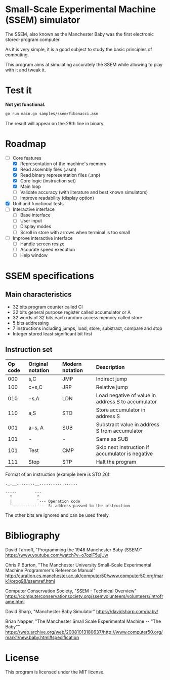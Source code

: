 # Small-Scale Experimental Machine (SSEM) simulator

The SSEM, also known as the Manchester Baby was the first electronic stored-program computer.

As it is very simple, it is a good subject to study the basic principles of computing.

This program aims at simulating accurately the SSEM while allowing to play with it and tweak it.

# Test it

**Not yet functional.**

```sh
go run main.go samples/ssem/fibonacci.asm
```
The result will appear on the 28th line in binary.

# Roadmap

- [ ] Core features
  - [x] Representation of the machine's memory
  - [x] Read assembly files (.asm)
  - [x] Read binary representation files (.snp)
  - [x] Core logic (instruction set)
  - [x] Main loop
  - [ ] Validate accuracy (with literature and best known simulators)
  - [ ] Improve readability (display option)
- [x] Unit and functional tests
- [ ] Interactive interface
  - [ ] Base interface
  - [ ] User input
  - [ ] Display modes
  - [ ] Scroll in store with arrows when terminal is too small
- [ ] Improve interactive interface
  - [ ] Handle screen resize
  - [ ] Accurate speed execution
  - [ ] Help window

# SSEM specifications

## Main characteristics

- 32 bits program counter called CI
- 32 bits general purpose register called accumulator or A
- 32 words of 32 bits each random access memory called store
- 5 bits addressing
- 7 instructions including jumps, load, store, substract, compare and stop
- Integer stored least significant bit first

## Instruction set

| Op code | Original notation | Modern notation | Description                                        |
| :------ | :---------------- | :-------------- | :------------------------------------------------- |
| 000     | s,C               | JMP             | Indirect jump                                      |
| 100     | c+s,C             | JRP             | Relative jump                                      |
| 010     | -s,A              | LDN             | Load negative of value in address S to accumulator |
| 110     | a,S               | STO             | Store accumulator in address S                     |
| 001     | a-s, A            | SUB             | Substract value in address S from accumulator      |
| 101     | -                 | -               | Same as SUB                                        |
| 101     | Test              | CMP             | Skip next instruction if accumulator is negative   |
| 111     | Stop              | STP             | Halt the program                                   |

Format of an instruction (example here is STO 26):
```
._.__........__.................

-----        ---
  ^           ^
  |           `--- Operation code
  `--------------- S: address passed to the instruction
```
The other bits are ignored and can be used freely.

# Bibliography

David Tarnoff, "Programming the 1948 Manchester Baby (SSEM)" https://www.youtube.com/watch?v=o7ozlF5ujUw

Chris P Burton, "The Manchester University Small-Scale Experimental Machine Programmer's Reference Manual" http://curation.cs.manchester.ac.uk/computer50/www.computer50.org/mark1/prog98/ssemref.html

Computer Conservation Society, "SSEM - Technical Overview" https://computerconservationsociety.org/ssemvolunteers/volunteers/introframe.html

David Sharp, "Manchester Baby Simulator" https://davidsharp.com/baby/

Brian Napper, "The Manchester Small Scale Experimental Machine -- "The Baby""
https://web.archive.org/web/20081013180637/http://www.computer50.org/mark1/new.baby.html#specification

# License

This program is licensed under the MIT license.


